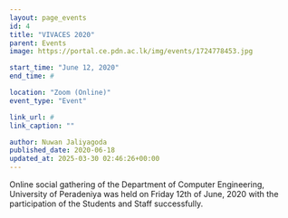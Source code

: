 ```yaml
---
layout: page_events
id: 4
title: "VIVACES 2020"
parent: Events
image: https://portal.ce.pdn.ac.lk/img/events/1724778453.jpg

start_time: "June 12, 2020"
end_time: #

location: "Zoom (Online)"
event_type: "Event"

link_url: #
link_caption: ""

author: Nuwan Jaliyagoda
published_date: 2020-06-18
updated_at: 2025-03-30 02:46:26+00:00
---
```


<p>Online social gathering of the Department of Computer Engineering, University of Peradeniya was held on Friday 12th of June, 2020 with the participation of the Students and Staff successfully.</p>

<!-- Automated Update by GitHub Actions -->
